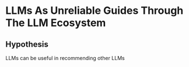 # LLMs As Unreliable Guides Through The LLM Ecosystem

## Hypothesis

LLMs can be useful in recommending other LLMs